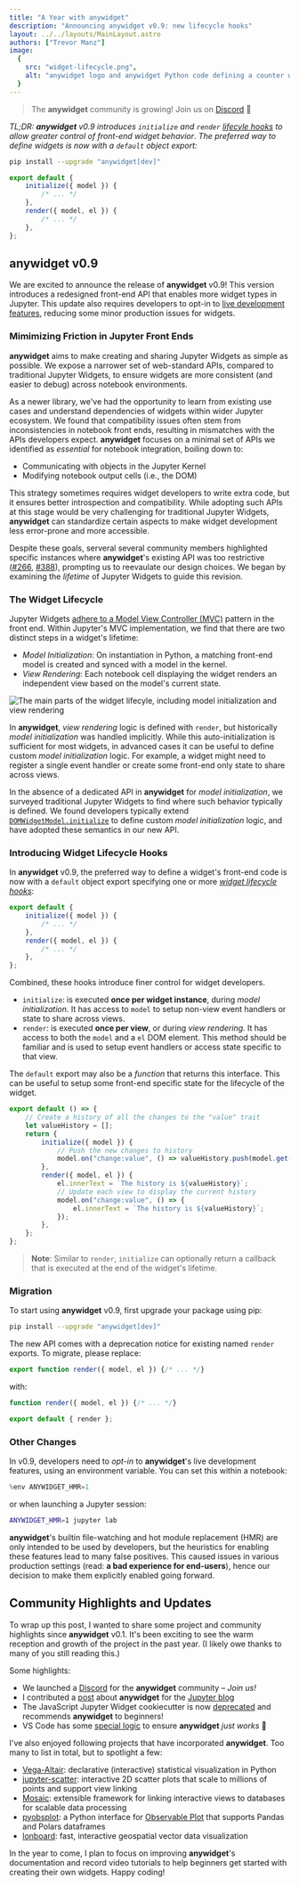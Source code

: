 ```yaml
---
title: "A Year with anywidget"
description: "Announcing anywidget v0.9: new lifecycle hooks"
layout: ../../layouts/MainLayout.astro
authors: ["Trevor Manz"]
image:
  {
    src: "widget-lifecycle.png",
    alt: "anywidget logo and anywidget Python code defining a counter widget",
  }
---
```


> The **anywidget** community is growing! Join us on
> [Discord](https://discord.gg/W5h4vPMbDQ) 🐣

_TL;DR: **anywidget** v0.9 introduces `initialize` and `render`
<a class="underline" href="#introducing-widget-lifecycle-hooks">lifecyle
hooks</a> to allow greater control of front-end widget behavior_. _The preferred
way to define widgets is now with a `default` object export:_

```sh
pip install --upgrade "anywidget[dev]"
```

```js
export default {
	initialize({ model }) {
		/* ... */
	},
	render({ model, el }) {
		/* ... */
	},
};
```

## anywidget v0.9

We are excited to announce the release of **anywidget** v0.9! This version
introduces a redesigned front-end API that enables more widget types in Jupyter.
This update also requires developers to opt-in to
[live development features](/blog/anywidget-02#native-hot-module-replacement-hmr),
reducing some minor production issues for widgets.

### Mimimizing Friction in Jupyter Front Ends

**anywidget** aims to make creating and sharing Jupyter Widgets as simple as
possible. We expose a narrower set of web-standard APIs, compared to traditional
Jupyter Widgets, to ensure widgets are more consistent (and easier to debug)
across notebook environments.

As a newer library, we've had the opportunity to learn from existing use cases
and understand dependencies of widgets within wider Jupyter ecosystem. We found
that compatibility issues often stem from inconsistencies in notebook front
ends, resulting in mismatches with the APIs developers expect. **anywidget**
focuses on a minimal set of APIs we identified as _essential_ for notebook
integration, boiling down to:

- Communicating with objects in the Jupyter Kernel
- Modifying notebook output cells (i.e., the DOM)

This strategy sometimes requires widget developers to write extra code, but it
ensures better introspection and compatibility. While adopting such APIs at this
stage would be very challenging for traditional Jupyter Widgets, **anywidget**
can standardize certain aspects to make widget development less error-prone and
more accessible.

Despite these goals, serveral several community members highlighted specific
instances where **anywidget**'s existing API was too restrictive
([#266](https://github.com/manzt/anywidget/issues/266),
[#388](https://github.com/manzt/anywidget/issues/388)), prompting us to
reevaulate our design choices. We began by examining the _lifetime_ of Jupyter
Widgets to guide this revision.

### The Widget Lifecycle

Jupyter Widgets
[adhere to a Model View Controller (MVC)](https://ipywidgets.readthedocs.io/en/8.1.2/examples/Widget%20Low%20Level.html#models-and-views)
pattern in the front end. Within Jupyter's MVC implementation, we find that
there are two distinct steps in a widget's lifetime:

- _Model Initialization_: On instantiation in Python, a matching front-end model
  is created and synced with a model in the kernel.
- _View Rendering_: Each notebook cell displaying the widget renders an
  independent view based on the model's current state.

![The main parts of the widget lifecyle, including model initialization and view rendering](/widget-lifecycle.png)

In **anywidget**, _view rendering_ logic is defined with `render`, but
historically _model initialization_ was handled implicitly. While this
auto-initialization is sufficient for most widgets, in advanced cases it can be
useful to define custom _model initialization_ logic. For example, a widget
might need to register a single event handler or create some front-end only
state to share across views.

In the absence of a dedicated API in **anywidget** for _model initialization_,
we surveyed traditional Jupyter Widgets to find where such behavior typically is
defined. We found developers typically extend
[`DOMWidgetModel.initialize`](https://github.com/jupyter-widgets/ipywidgets/blob/b2531796d414b0970f18050d6819d932417b9953/packages/base/src/widget.ts#L150)
to define custom _model initialization_ logic, and have adopted these semantics
in our new API.

### Introducing Widget Lifecycle Hooks

In **anywidget** v0.9, the preferred way to define a widget's front-end code is
now with a `default` object export specifying one or more <u> _widget lifecycle
hooks_</u>:

```js
export default {
	initialize({ model }) {
		/* ... */
	},
	render({ model, el }) {
		/* ... */
	},
};
```

Combined, these hooks introduce finer control for widget developers.

- `initialize`: is executed **once per widget instance**, during _model
  initialization_. It has access to `model` to setup non-view event handlers or
  state to share across views.
- `render`: is executed **once per view**, or during _view rendering_. It has
  access to both the `model` and a `el` DOM element. This method should be
  familiar and is used to setup event handlers or access state specific to that
  view.

The `default` export may also be a _function_ that returns this interface. This
can be useful to setup some front-end specific state for the lifecycle of the
widget.

```js
export default () => {
	// Create a history of all the changes to the "value" trait
	let valueHistory = [];
	return {
		initialize({ model }) {
			// Push the new changes to history
			model.on("change:value", () => valueHistory.push(model.get("value")));
		},
		render({ model, el }) {
			el.innerText = `The history is ${valueHistory}`;
			// Update each view to display the current history
			model.on("change:value", () => {
				el.innerText = `The history is ${valueHistory}`;
			});
		},
	};
};
```

> **Note**: Similar to `render`, `initialize` can optionally return a callback
> that is executed at the end of the widget's lifetime.

### Migration

To start using **anywidget** v0.9, first upgrade your package using pip:

```sh
pip install --upgrade "anywidget[dev]"
```

The new API comes with a deprecation notice for existing named `render` exports.
To migrate, please replace:

```js
export function render({ model, el }) {/* ... */}
```

with:

```js
function render({ model, el }) {/* ... */}

export default { render };
```

### Other Changes

In v0.9, developers need to _opt-in_ to **anywidget**'s live development
features, using an environment variable. You can set this within a notebook:

```python
%env ANYWIDGET_HMR=1
```

or when launching a Jupyter session:

```sh
ANYWIDGET_HMR=1 jupyter lab
```

**anywidget**'s builtin file-watching and hot module replacement (HMR) are only
intended to be used by developers, but the heuristics for enabling these
features lead to many false positives. This caused issues in various production
settings (read: **a bad experience for end-users**), hence our decision to make
them explicitly enabled going forward.

## Community Highlights and Updates

To wrap up this post, I wanted to share some project and community highlights
since **anywidget** v0.1. It's been exciting to see the warm reception and
growth of the project in the past year. (I likely owe thanks to many of you
still reading this.)

Some highlights:

- We launched a [Discord](https://discord.gg/W5h4vPMbDQ) for the **anywidget**
  community – _Join us!_
- I contributed a
  [post](https://blog.jupyter.org/anywidget-jupyter-widgets-made-easy-164eb2eae102)
  about **anywidget** for the [Jupyter blog](https://blog.jupyter.org/)
- The JavaScript Jupyter Widget cookiecutter is now
  [deprecated](https://github.com/jupyter-widgets/widget-cookiecutter) and
  recommends **anywidget** to beginners!
- VS Code has some
  [special logic](https://github.com/microsoft/vscode-jupyter/pulls?q=is%3Apr+sort%3Aupdated-desc+anywidget)
  to ensure **anywidget** _just works_ 🫠

I've also enjoyed following projects that have incorporated **anywidget**. Too
many to list in total, but to spotlight a few:

- [Vega-Altair](https://github.com/altair-viz/altair): declarative (interactive)
  statistical visualization in Python
- [jupyter-scatter](https://github.com/flekschas/jupyter-scatter): interactive
  2D scatter plots that scale to millions of points and support view linking
- [Mosaic](https://github.com/uwdata/mosaic): extensible framework for linking
  interactive views to databases for scalable data processing
- [pyobsplot](https://github.com/juba/pyobsplot): a Python interface for
  [Observable Plot](https://observablehq.com/plot/) that supports Pandas and
  Polars dataframes
- [lonboard](https://github.com/developmentseed/lonboard): fast, interactive
  geospatial vector data visualization

In the year to come, I plan to focus on improving **anywidget**'s documentation
and record video tutorials to help beginners get started with creating their own
widgets. Happy coding!
